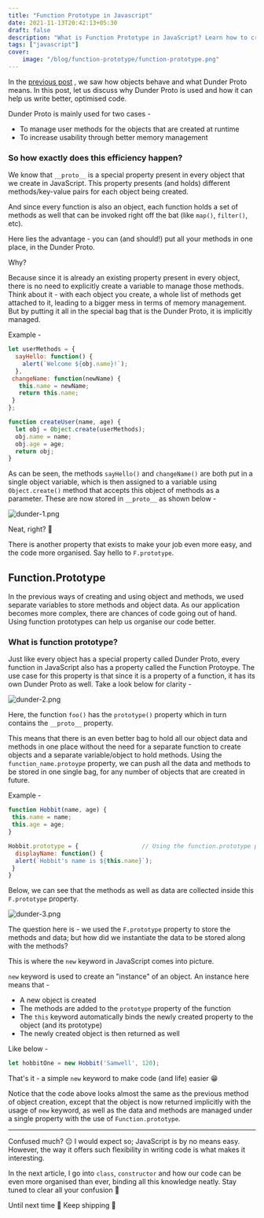 ```yaml
---
title: "Function Prototype in Javascript"
date: 2021-11-13T20:42:13+05:30
draft: false
description: "What is Function Prototype in JavaScript? Learn how to create objects in an optimised way."
tags: ["javascript"]
cover:
    image: "/blog/function-prototype/function-prototype.png"
---
```


In the [previous post](https://vinoo.hashnode.dev/oops-in-javascript-what-is-dunder-proto) , we saw how objects behave and what Dunder Proto means. In this post, let us discuss why Dunder Proto is used and how it can help us write better, optimised code. 

Dunder Proto is mainly used for two cases - 

- To manage user methods for the objects that are created at runtime
- To increase usability through better memory management

### So how exactly does this efficiency happen? 

We know that `__proto__` is a special property present in every object that we create in JavaScript. This property presents (and holds) different methods/key-value pairs for each object being created. 

And since every function is also an object, each function holds a set of methods as well that can be invoked right off the bat (like `map()`, `filter()`, etc). 

Here lies the advantage - you can (and should!) put all your methods in one place, in the Dunder Proto. 

Why?

Because since it is already an existing property present in every object, there is no need to explicitly create a variable to manage those methods. Think about it - with each object you create, a whole list of methods get attached to it, leading to a bigger mess in terms of memory management. But by putting it all in the special bag that is the Dunder Proto, it is implicitly managed. 

Example -

```js
let userMethods = {
  sayHello: function() {
    alert(`Welcome ${obj.name}!`);
  },
 changeName: function(newName) {
   this.name = newName;
   return this.name;
 }
};

function createUser(name, age) {
  let obj = Object.create(userMethods);
  obj.name = name;
  obj.age = age;
  return obj;
}
```

As can be seen, the methods `sayHello()` and `changeName()` are both put in a single object variable, which is then assigned to a variable using `Object.create()` method that accepts this object of methods as a parameter. These are now stored in `__proto__` as shown below -


![dunder-1.png](https://cdn.hashnode.com/res/hashnode/image/upload/v1636803878263/d0olmMees.png)

Neat, right? 🥳

There is another property that exists to make your job even more easy, and the code more organised. Say hello to `F.prototype`.


## Function.Prototype

In the previous ways of creating and using object and methods, we used separate variables to store methods and object data. As our application becomes more complex, there are chances of code going out of hand. Using function prototypes can help us organise our code better.

### What is function prototype?

Just like every object has a special property called Dunder Proto, every function in JavaScript also has a property called the Function Protoype. The use case for this property is that since it is a property of a function, it has its own Dunder Proto as well. Take a look below for clarity - 


![dunder-2.png](https://cdn.hashnode.com/res/hashnode/image/upload/v1636817109034/9V9eh9TIg.png)

Here, the function `foo()` has the `prototype()` property which in turn contains the `__proto__` property. 

This means that there is an even better bag to hold all our object data and methods in one place without the need for a separate function to create objects and a separate variable/object to hold methods. Using the `function_name.protoype` property, we can push all the data and methods to be stored in one single bag, for any number of objects that are created in future. 

Example - 

```js
function Hobbit(name, age) {
 this.name = name;
 this.age = age;
}

Hobbit.prototype = {                  // Using the function.prototype property to put object's methods
  displayName: function() {
  alert(`Hobbit's name is ${this.name}`);
 }
}
```
Below, we can see that the methods as well as data are collected inside this `F.prototype` property. 


![dunder-3.png](https://cdn.hashnode.com/res/hashnode/image/upload/v1636818162937/8go6iszeM.png)

The question here is - we used the `F.prototype` property to store the methods and data; but how did we instantiate the data to be stored along with the methods?

This is where the `new` keyword in JavaScript comes into picture. 

`new` keyword is used to create an "instance" of an object. An instance here means that -

- A new object is created
- The methods are added to the `prototype` property of the function
- The `this` keyword automatically binds the newly created property to the object (and its prototype)
- The newly created object is then returned as well

Like below - 

```js
let hobbitOne = new Hobbit('Samwell', 120);
```

That's it - a simple `new` keyword to make code (and life) easier 😁

Notice that the code above looks almost the same as the previous method of object creation, except that the object is now returned implicitly with the usage of `new` keyword, as well as the data and methods are managed under a single property with the use of `Function.prototype`.

---

Confused much? 😐 I would expect so; JavaScript is by no means easy. However, the way it offers such flexibility in writing code is what makes it interesting.

In the next article, I go into `class`, `constructor` and how our code can be even more organised than ever, binding all this knowledge neatly. Stay tuned to clear all your confusion 🙂

Until next time 🤠 Keep shipping 🚀